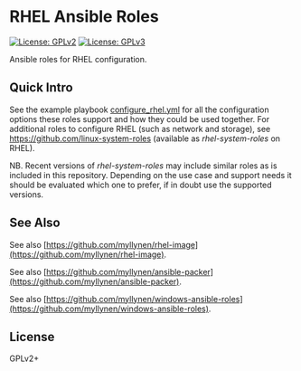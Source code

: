 # RHEL Ansible Roles

[![License: GPLv2](https://img.shields.io/badge/license-GPLv2-brightgreen.svg)](https://www.gnu.org/licenses/old-licenses/gpl-2.0.en.html)
[![License: GPLv3](https://img.shields.io/badge/license-GPLv3-brightgreen.svg)](https://www.gnu.org/licenses/gpl-3.0)

Ansible roles for RHEL configuration.

## Quick Intro

See the example playbook [configure_rhel.yml](configure_rhel.yml) for
all the configuration options these roles support and how they could be
used together. For additional roles to configure RHEL (such as network
and storage), see https://github.com/linux-system-roles (available as
_rhel-system-roles_ on RHEL).

NB. Recent versions of _rhel-system-roles_ may include similar roles as
is included in this repository. Depending on the use case and support
needs it should be evaluated which one to prefer, if in doubt use the
supported versions.

## See Also

See also
[https://github.com/myllynen/rhel-image](https://github.com/myllynen/rhel-image).

See also
[https://github.com/myllynen/ansible-packer](https://github.com/myllynen/ansible-packer).

See also
[https://github.com/myllynen/windows-ansible-roles](https://github.com/myllynen/windows-ansible-roles).

## License

GPLv2+
